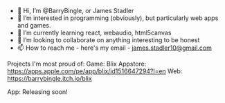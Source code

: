 - 👋 Hi, I’m @BarryBingle, or James Stadler
- 👀 I’m interested in programming (obviously), but particularly web apps and games.
- 🌱 I’m currently learning react, webaudio, html5canvas
- 💞️ I’m looking to collaborate on anything interesting to be honest
- 📫 How to reach me - here's my email - james.stadler10@gmail.com

Projects I'm most proud of:
Game: Blix
Appstore: https://apps.apple.com/pe/app/blix/id1516647294?l=en
Web: https://barrybingle.itch.io/blix

App: Releasing soon!


<!---
BarryBingle/BarryBingle is a ✨ special ✨ repository because its `README.md` (this file) appears on your GitHub profile.
You can click the Preview link to take a look at your changes.
--->
